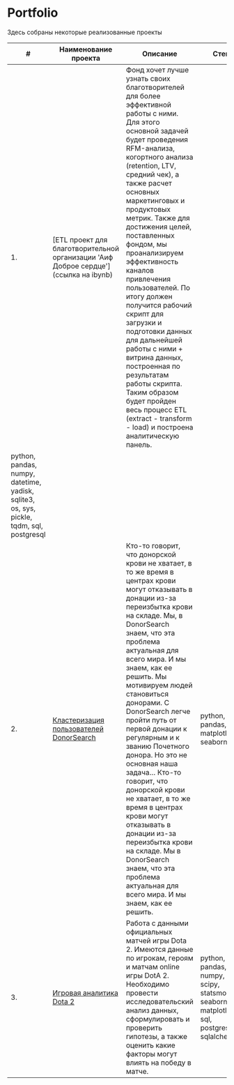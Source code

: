 # Portfolio

Здесь собраны некоторые реализованные проекты

| #    | Наименование проекта                | Описание                                                     | Стек                                                         |
| ---- | ------------------------------------------------------------ | ------------------------------------------------------------ | ------------------------------------------------------------ |
| 1.   | [ETL проект для благотворительной организации 'Аиф Доброе сердце'](ссылка на ibynb) | Фонд хочет лучше узнать своих благотворителей для более эффективной работы с ними. Для этого основной задачей будет проведения RFM-анализа, когортного анализа (retention, LTV, средний чек), а также расчет основных маркетинговых и продуктовых метрик. Также для достижения целей, поставленных фондом, мы проанализируем эффективность каналов привлечения пользователей. По итогу должен получится рабочий скрипт для загрузки и подготовки данных для дальнейшей работы с ними + витрина данных, построенная по результатам работы скрипта. Таким образом будет пройден весь процесс ETL (extract - transform - load) и построена аналитическую панель.
 | python, pandas, numpy, datetime, yadisk, sqlite3, os, sys, pickle, tqdm, sql, postgresql   |
| 2.   | [Кластеризация пользователей DonorSearch](https://github.com/IgorRatnikov/Portfolio/blob/master/DonorSearch/donor_search.ipynb) | Кто-то говорит, что донорской крови не хватает, в то же время в центрах крови могут отказывать в донации из-за переизбытка крови на складе. Мы, в DonorSearch знаем, что эта проблема актуальная для всего мира. И мы знаем, как ее решить. Мы мотивируем людей становиться донорами. С DonorSearch легче пройти путь от первой донации к регулярным и к званию Почетного донора. Но это не основная наша задача… Кто-то говорит, что донорской крови не хватает, в то же время в центрах крови могут отказывать в донации из-за переизбытка крови на складе. Мы в DonorSearch знаем, что эта проблема актуальная для всего мира. И мы знаем, как ее решить. | python, pandas, matplotlib, seaborn |
| 3.   | [Игровая аналитика Dota 2](https://github.com/IgorRatnikov/Portfolio/blob/master/Dota%202/dota_2.ipynb) | Работа с данными официальных матчей игры Dota 2. Имеются данные по игрокам, героям и матчам online игры DotA 2. Необходимо провести исследовательский анализ данных, сформулировать и проверить гипотезы, а также оценить какие факторы могут влиять на победу в матче. | python, pandas, numpy, scipy, statsmodels, seaborn, matplotlib, sql, postgresql, sqlalchemy   |